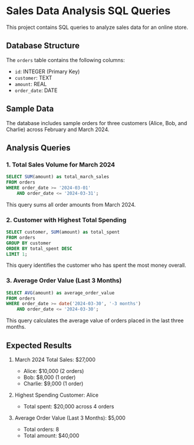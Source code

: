 # Sales Data Analysis SQL Queries

This project contains SQL queries to analyze sales data for an online store.

## Database Structure

The `orders` table contains the following columns:

- `id`: INTEGER (Primary Key)
- `customer`: TEXT
- `amount`: REAL
- `order_date`: DATE

## Sample Data

The database includes sample orders for three customers (Alice, Bob, and Charlie) across February and March 2024.

## Analysis Queries

### 1. Total Sales Volume for March 2024

```sql
SELECT SUM(amount) as total_march_sales
FROM orders
WHERE order_date >= '2024-03-01'
    AND order_date <= '2024-03-31';
```

This query sums all order amounts from March 2024.

### 2. Customer with Highest Total Spending

```sql
SELECT customer, SUM(amount) as total_spent
FROM orders
GROUP BY customer
ORDER BY total_spent DESC
LIMIT 1;
```

This query identifies the customer who has spent the most money overall.

### 3. Average Order Value (Last 3 Months)

```sql
SELECT AVG(amount) as average_order_value
FROM orders
WHERE order_date >= date('2024-03-30', '-3 months')
    AND order_date <= '2024-03-30';
```

This query calculates the average value of orders placed in the last three months.

## Expected Results

1. March 2024 Total Sales: $27,000

   - Alice: $10,000 (2 orders)
   - Bob: $8,000 (1 order)
   - Charlie: $9,000 (1 order)

2. Highest Spending Customer: Alice

   - Total spent: $20,000 across 4 orders

3. Average Order Value (Last 3 Months): $5,000
   - Total orders: 8
   - Total amount: $40,000
